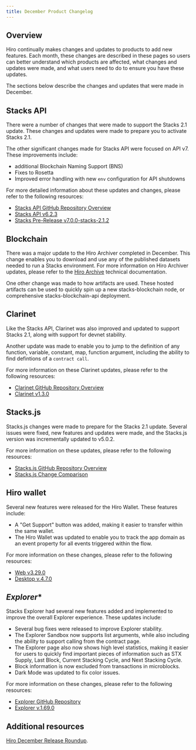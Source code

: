 ```yaml
---
title: December Product Changelog
---
```


## Overview

Hiro continually makes changes and updates to products to add new features. Each month, these changes are described in these pages so users can better understand which products are affected, what changes and updates were made, and what users need to do to ensure you have these updates.

The sections below describe the changes and updates that were made in December.

## **Stacks API**

There were a number of changes that were made to support the Stacks 2.1 update. These changes and updates were made to prepare you to activate Stacks 2.1.

The other significant changes made for Stacks API were focused on API v7. These improvements include:
- additional Blockchain Naming Support (BNS)
- Fixes to Rosetta
- Improved error handling with new `env` configuration for API shutdowns

For more detailed information about these updates and changes, please refer to the following resources:

- [Stacks API GitHub Repository Overview](https://github.com/hirosystems/stacks-blockchain-api/pulse/monthly)
- [Stacks API v6.2.3](https://github.com/hirosystems/stacks-blockchain-api/compare/v6.2.2...v6.2.3)
- [Stacks Pre-Release v7.0.0-stacks-2.1.2](https://github.com/hirosystems/stacks-blockchain-api/releases/tag/v7.0.0-stacks-2.1.2)

## **Blockchain**

There was a major update to the Hiro Archiver completed in December. This change enables you to download and use any of the published datasets needed to run a Stacks environment. For more information on Hiro Archiver updates, please refer to the [Hiro Archive](https://docs.hiro.so/references/hiro-archive?_gl=1*1369xwy*_ga*NTQ3NDA3NTIuMTY2MDA3MTQ1MA..*_ga_NB2VBT0KY2*MTY3MzU0MDkxMS43MC4wLjE2NzM1NDA5MTEuMC4wLjA.#what-is-the-hiro-archive) technical documentation.

One other change was made to how artifacts are used. These hosted artifacts can be used to quickly spin up a new stacks-blockchain node, or comprehensive stacks-blockchain-api deployment.

## **Clarinet**

Like the Stacks API, Clarinet was also improved and updated to support Stacks 2.1, along with support for devnet stability. 

Another update was made to enable you to jump to the definition of any function, variable, constant, map, function argument, including the ability to find defintions of a `contract call`.

For more information on these Clarinet updates, please refer to the following resources:

- [Clarinet GitHub Repository Overview](https://github.com/hirosystems/clarinet/pulse/monthly)
- [Clarinet v1.3.0](https://github.com/hirosystems/clarinet/releases/tag/v1.3.0)

## **Stacks.js**

Stacks.js changes were made to prepare for the Stacks 2.1 update. Several issues were fixed, new features and updates were made, and the Stacks.js version was incrementally updated to v5.0.2. 

For more information on these updates, please refer to the following resources:

- [Stacks.js GitHub Repository Overview](https://github.com/hirosystems/stacks.js/pulse/monthly)
- [Stacks.js Change Comparison](https://github.com/hirosystems/stacks.js/compare/v5.0.2...v6.0.2)

## **Hiro wallet**

Several new features were released for the Hiro Wallet. These features include:

- A "Get Support" button was added, making it easier to transfer within the same wallet.
- The Hiro Wallet was updated to enable you to track the app domain as an event property for all events triggered within the flow.

For more information on these changes, please refer to the following resources:

- [Web v3.29.0](https://github.com/hirosystems/stacks-wallet-web/compare/v3.28.0...v3.29.0)
- [Desktop v.4.7.0](https://github.com/hirosystems/stacks-wallet/releases/tag/v4.7.0)

## *Explorer**

Stacks Explorer had several new features added and implemented to improve the overall Explorer experience. These updates include:

- Several bug fixes were released to improve Explorer stability.
- The Explorer Sandbox now supports list arguments, while also including the ability to support calling from the contract page.
- The Explorer page also now shows high level statistics, making it easier for users to quickly find important pieces of information such as STX Supply, Last Block, Current Stacking Cycle, and Next Stacking Cycle.
- Block information is now excluded from transactions in microblocks.
- Dark Mode was updated to fix color issues.

For more information on these changes, please refer to the following resources:

- [Explorer GitHub Repository](https://github.com/hirosystems/explorer/pulse/monthly)
- [Explorer v.1.69.0](https://github.com/hirosystems/explorer/releases/tag/v1.69.0)

## Additional resources

[Hiro December Release Roundup](https://www.hiro.so/blog/release-roundup-december-2022).